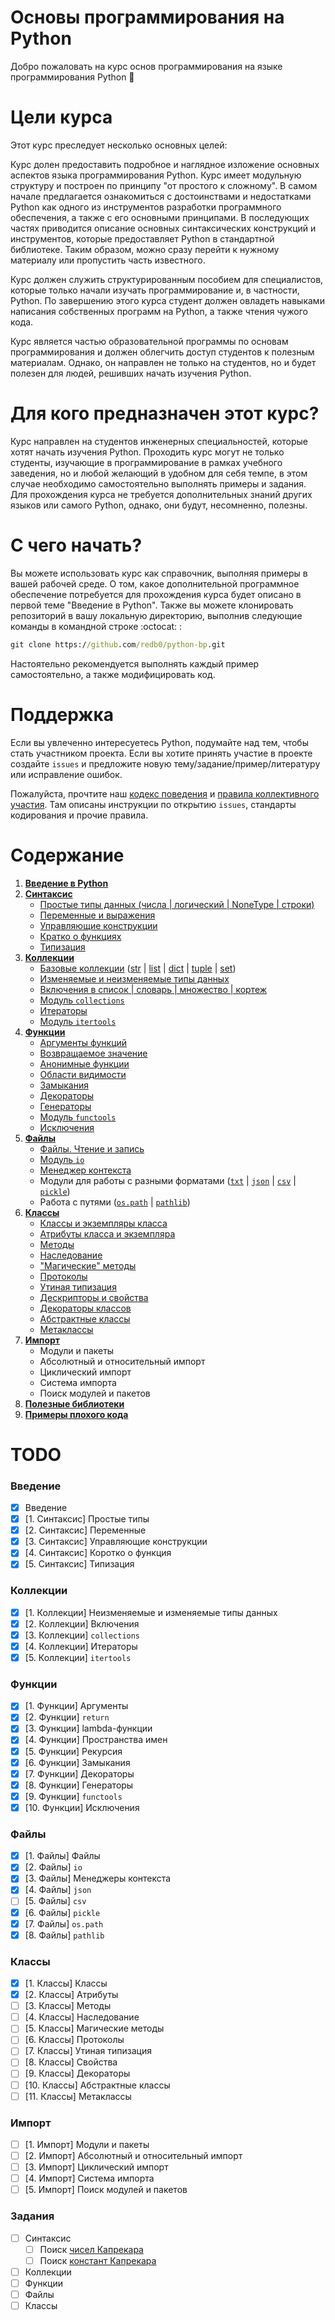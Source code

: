 # Основы программирования на Python

Добро пожаловать на курс основ программирования на языке программирования Python :snake:

# Цели курса

Этот курс преследует несколько основных целей:

Курс долен предоставить подробное и наглядное изложение основных аспектов языка 
программирования Python. Курс имеет модульную структуру и построен по принципу 
"от простого к сложному". В самом начале предлагается ознакомиться с достоинствами и
недостатками Python как одного из инструментов разработки программного обеспечения, 
а также с его основными принципами. В последующих частях приводится описание основных 
синтаксических конструкций и инструментов, которые предоставляет Python в стандартной 
библиотеке. Таким образом, можно сразу перейти к нужному материалу или пропустить 
часть известного.

Курс должен служить структурированным пособием для специалистов, которые только 
начали изучать программирование и, в частности, Python. По завершению этого курса 
студент должен овладеть навыками написания собственных программ на Python, 
а также чтения чужого кода.

Курс является частью образовательной программы по основам программирования и должен 
облегчить доступ студентов к полезным материалам. Однако, он направлен не только 
на студентов, но и будет полезен для людей, решивших начать изучения Python. 

# Для кого предназначен этот курс?

Курс направлен на студентов инженерных специальностей, которые хотят начать 
изучения Python. Проходить курс могут не только студенты, изучающие в программирование 
в рамках учебного заведения, но и любой желающий в удобном для себя темпе, в этом 
случае необходимо самостоятельно выполнять примеры и задания. Для прохождения курса 
не требуется дополнительных знаний других языков или самого Python, однако, они будут, 
несомненно, полезны.

# С чего начать?

Вы можете использовать курс как справочник, выполняя примеры в вашей рабочей среде. 
О том, какое дополнительной программное обеспечение потребуется для прохождения 
курса будет описано в первой теме "Введение в Python". Также вы можете клонировать 
репозиторий в вашу локальную директорию, выполнив следующие команды в командной 
строке :octocat: :

```cmd
git clone https://github.com/redb0/python-bp.git
```

Настоятельно рекомендуется выполнять каждый пример самостоятельно, а также модифицировать код. 

# Поддержка

Если вы увлеченно интересуетесь Python, подумайте над тем, чтобы стать участником проекта. 
Если вы хотите принять участие в проекте создайте ```issues``` и предложите новую 
тему/задание/пример/литературу или исправление ошибок.

Пожалуйста, прочтите наш [кодекс поведения](CODE_OF_CONDUCT.md) и [правила коллективного участия](CONTRIBUTING.md). Там 
описаны инструкции по открытию ```issues```, стандарты кодирования и прочие правила.

# Содержание

1. [**Введение в Python**](python_pd/01_intro/00_overview.md)
    <!-- - [О Python](python_pd\01_introduction\introduction.md#o-python)
    - [Почему стоит изучать Python](python_pd\01_introduction\introduction.md#почему-стоит-изучать-python?)
    - Недостатки Python
    - Принципы Python
    - Руководство по написанию кода
    - О примерах кода
    - Необходимое ПО и зависимости
    - Проверка кода на соответствие стандарту
    - Python и командная строка -->
    <!-- - Виртуальное окружение -->
    <!-- - Полезные ссылки -->
2. [**Синтаксис**](python_pd/02_syntax/00_overview.md)
    - [Простые типы данных (числа | логический | NoneType | строки)](python_pd/02_syntax/01_simple_types.ipynb)
    - [Переменные и выражения](python_pd/02_syntax/02_variables.ipynb)
    - [Управляющие конструкции](python_pd/02_syntax/03_control_structures.ipynb)
    - [Кратко о функциях](python_pd/02_syntax/04_functions.ipynb)
    - [Типизация](python_pd/02_syntax/05_dtyping.ipynb)
3. [**Коллекции**](python_pd/03_collections/00_overview.md)
    - [Базовые коллекции](python_pd/03_collections/basic_collections/00_overview.md) 
    ([str](python_pd/03_collections/basic_collections/01_string.ipynb) | 
    [list](python_pd/03_collections/basic_collections/02_list.ipynb) | 
    [dict](python_pd/03_collections/basic_collections/03_dict.ipynb) | 
    [tuple](python_pd/03_collections/basic_collections/04_tuple.ipynb) | 
    [set](python_pd/03_collections/basic_collections/05_set.ipynb))
    - [Изменяемые и неизменяемые типы данных](python_pd/03_collections/01_im_mutable_and_copy.ipynb)
    - [Включения в список | словарь | множество | кортеж](python_pd/03_collections/02_comprehensions.ipynb)
    - [Модуль ```collections```](python_pd/03_collections/03_collections.ipynb)
    - [Итераторы](python_pd/03_collections/04_iter.ipynb)
    - [Модуль ```itertools```](python_pd/03_collections/05_itertools.ipynb)
4. [**Функции**](python_pd/04_functions/00_overview.md)
    - [Аргументы функций](python_pd/04_functions/01_args.ipynb)
    - [Возвращаемое значение](python_pd/04_functions/02_return.ipynb)
    - [Анонимные функции](python_pd/04_functions/03_lambda.ipynb)
    - [Области видимости](python_pd/04_functions/04_legb.ipynb)
    - [Замыкания](python_pd/04_functions/06_closures.ipynb)
    - [Декораторы](python_pd/04_functions/07_decorators.ipynb)
    - [Генераторы](python_pd/04_functions/08_generators.ipynb)
    - [Модуль ```functools```](python_pd/04_functions/09_functools.ipynb)
    - [Исключения](python_pd/04_functions/10_exceptions.ipynb)
5. [**Файлы**](python_pd/05_files/00_overview.md)
    - [Файлы. Чтение и запись](python_pd/05_files/01_files.ipynb)
    - [Модуль ```io```](python_pd/05_files/02_io.ipynb)
    - [Менеджер контекста](python_pd/05_files/03_cmanagers.ipynb)
    - Модули для работы с разными форматами 
    ([```txt```](python_pd/05_files/01_files.ipynb) | 
    [```json```](python_pd/05_files/04_json.ipynb) | 
    [```csv```](python_pd/05_files/05_csv.ipynb) | 
    [```pickle```](python_pd/05_files/06_pickle.ipynb))
    - Работа с путями 
    ([```os.path```](python_pd/05_files/07_os_path.ipynb) | 
    [```pathlib```](python_pd/05_files/08_pathlib.ipynb))
6. [**Классы**](python_pd/06_classes/00_overview.md)
    - [Классы и экземпляры класса](python_pd/06_classes/01_class.ipynb)
    - [Атрибуты класса и экземпляра](python_pd/06_classes/02_attr.ipynb)
    - [Методы](python_pd/06_classes/03_methods.ipynb)
    - [Наследование](python_pd/06_classes/04_inheritance.ipynb)
    - ["Магические" методы](python_pd/06_classes/05_magic.ipynb)
    - [Протоколы](python_pd/06_classes/06_protocols.ipynb)
    - [Утиная типизация](python_pd/06_classes/07_duck_typing.ipynb)
    - [Дескрипторы и свойства](python_pd/06_classes/08_property.ipynb)
    - [Декораторы классов](python_pd/06_classes/09_decorators.ipynb)
    - [Абстрактные классы](python_pd/06_classes/10_abc.ipynb)
    - [Метаклассы](python_pd/06_classes/11_meta.ipynb)
7. [**Импорт**](python_pd/07_import/00_overview.md)
    - Модули и пакеты
    - Абсолютный и относительный импорт
    - Циклический импорт
    - Система импорта
    - Поиск модулей и пакетов
8. [**Полезные библиотеки**](libraries.md)
9. [**Примеры плохого кода**](python_pd/badcode.ipynb)

# TODO

### Введение
- [x] Введение
- [x] [1. Синтаксис] Простые типы
- [x] [2. Синтаксис] Переменные
- [x] [3. Синтаксис] Управляющие конструкции
- [x] [4. Синтаксис] Коротко о функция
- [x] [5. Синтаксис] Типизация

### Коллекции
- [x] [1. Коллекции] Неизменяемые и изменяемые типы данных
- [x] [2. Коллекции] Включения
- [x] [3. Коллекции] `collections`
- [x] [4. Коллекции] Итераторы
- [x] [5. Коллекции] `itertools`

### Функции
- [x] [1. Функции] Аргументы
- [x] [2. Функции] `return`
- [x] [3. Функции] lambda-функции
- [x] [4. Функции] Пространства имен
- [x] [5. Функции] Рекурсия
- [x] [6. Функции] Замыкания
- [x] [7. Функции] Декораторы
- [x] [8. Функции] Генераторы
- [x] [9. Функции] `functools`
- [x] [10. Функции] Исключения

### Файлы
- [x] [1. Файлы] Файлы
- [x] [2. Файлы] `io`
- [x] [3. Файлы] Менеджеры контекста
- [x] [4. Файлы] `json`
- [ ] [5. Файлы] `csv`
- [x] [6. Файлы] `pickle`
- [x] [7. Файлы] `os.path`
- [x] [8. Файлы] `pathlib`

### Классы
- [x] [1. Классы] Классы
- [x] [2. Классы] Атрибуты
- [ ] [3. Классы] Методы
- [ ] [4. Классы] Наследование
- [ ] [5. Классы] Магические методы
- [ ] [6. Классы] Протоколы
- [ ] [7. Классы] Утиная типизация
- [ ] [8. Классы] Свойства
- [ ] [9. Классы] Декораторы
- [ ] [10. Классы] Абстрактные классы
- [ ] [11. Классы] Метаклассы

### Импорт
- [ ] [1. Импорт] Модули и пакеты
- [ ] [2. Импорт] Абсолютный и относительный импорт
- [ ] [3. Импорт] Циклический импорт
- [ ] [4. Импорт] Система импорта
- [ ] [5. Импорт] Поиск модулей и пакетов

### Задания
- [ ] Синтаксис
    - [ ] Поиск [чисел Капрекара](https://en.wikipedia.org/wiki/Kaprekar_number)
    - [ ] Поиск [констант Капрекара](https://en.wikipedia.org/wiki/Kaprekar%27s_routine)
- [ ] Коллекции
- [ ] Функции
- [ ] Файлы
- [ ] Классы